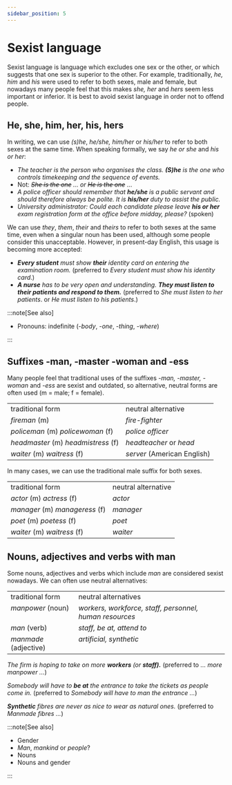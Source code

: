 ```yaml
---
sidebar_position: 5
---
```


# Sexist language

Sexist language is language which excludes one sex or the other, or which suggests that one sex is superior to the other. For example, traditionally, *he, him* and *his* were used to refer to both sexes, male and female, but nowadays many people feel that this makes *she, her* and *hers* seem less important or inferior. It is best to avoid sexist language in order not to offend people.

## He, she, him, her, his, hers

In writing, we can use *(s)he*, *he/she, him/her* or *his/her* to refer to both sexes at the same time. When speaking formally, we say *he or she* and *his or her*:

- *The teacher is the person who organises the class. **(S)he** is the one who controls timekeeping and the sequence of events.*
- Not: *~~She is the one~~ … or ~~He is the one~~* …
- *A police officer should remember that **he/she** is a public servant and should therefore always be polite. It is **his/her** duty to assist the public.*
- *University administrator: Could each candidate please leave **his or her** exam registration form at the office before midday, please?* (spoken)

We can use *they*, *them*, *their* and *theirs* to refer to both sexes at the same time, even when a singular noun has been used, although some people consider this unacceptable. However, in present-day English, this usage is becoming more accepted:

- ***Every student*** *must show **their** identity card on entering the examination room.* (preferred to *Every student must show his identity card*.)
- ***A nurse*** *has to be very open and understanding.* ***They must listen to their patients and respond to them.*** (preferred to *She must listen to her patients*. or *He must listen to his patients*.)

:::note[See also]

- Pronouns: indefinite (-*body*, -*one*, -*thing*, -*where*)

:::

## Suffixes -man, -master -woman and -ess

Many people feel that traditional uses of the suffixes *\-man, -master, -woman* and *\-ess* are sexist and outdated, so alternative, neutral forms are often used (m = male; f = female).

<table><tbody><tr valign="top"><td>traditional form</td><td>neutral alternative</td></tr><tr valign="top"><td><i>fireman</i> (m)</td><td><i>fire-fighter</i></td></tr><tr valign="top"><td><i>policeman</i> (m) <i>policewoman</i> (f)</td><td><i>police officer</i></td></tr><tr valign="top"><td><i>headmaster</i> (m) <i>headmistress</i> (f)</td><td><i>headteacher</i> or <i>head</i></td></tr><tr valign="top"><td><i>waiter</i> (m) <i>waitress</i> (f)</td><td><i>server</i> (American English)</td></tr></tbody></table>

In many cases, we can use the traditional male suffix for both sexes.

<table><tbody><tr valign="top"><td>traditional form</td><td>neutral alternative</td></tr><tr valign="top"><td><i>actor</i> (m) <i>actress</i> (f)</td><td><i>actor</i></td></tr><tr valign="top"><td><i>manager</i> (m) <i>manageress</i> (f)</td><td><i>manager</i></td></tr><tr valign="top"><td><i>poet</i> (m) <i>poetess</i> (f)</td><td><i>poet</i></td></tr><tr valign="top"><td><i>waiter</i> (m) <i>waitress</i> (f)</td><td><i>waiter</i></td></tr></tbody></table>

## Nouns, adjectives and verbs with man

Some nouns, adjectives and verbs which include *man* are considered sexist nowadays. We can often use neutral alternatives:

<table><tbody><tr valign="top"><td>traditional form</td><td>neutral alternatives</td></tr><tr valign="top"><td><i>manpower</i> (noun)</td><td><i>workers, workforce, staff, personnel, human resources</i></td></tr><tr valign="top"><td><i>man</i> (verb)</td><td><i>staff, be at, attend to</i></td></tr><tr valign="top"><td><i>manmade</i> (adjective)</td><td><i>artificial, synthetic</i></td></tr></tbody></table>

*The firm is hoping to take on more **workers** (or* ***staff).*** (preferred to *… more manpower …*)

*Somebody will have to **be at** the entrance to take the tickets as people come in.* (preferred to *Somebody will have to man the entrance …*)

***Synthetic*** *fibres are never as nice to wear as natural ones.* (preferred to *Manmade fibres …*)

:::note[See also]

- Gender
- *Man*, *mankind* or *people*?
- Nouns
- Nouns and gender

:::
